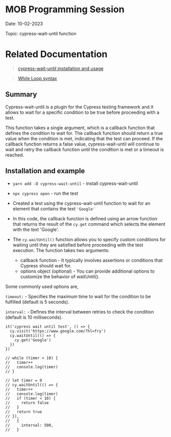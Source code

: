 # MOB Programming Session

Date: 10-02-2023

Topic: cypress-wait-until function

# Related Documentation

> [cypress-wait-until installation and usage](https://www.npmjs.com/package/cypress-wait-until)

> [While Loop syntax](https://www.w3schools.com/js/js_loop_while.asp)

## Summary

Cypress-wait-until is a plugin for the Cypress testing framework and it allows to wait for a specific condition to be true before proceeding with a test.

This function takes a single argument, which is a callback function that defines the condition to wait for. The callback function should return a true value when the condition is met, indicating that the test can proceed. If the callback function returns a false value, cypress-wait-until will continue to wait and retry the callback function until the condition is met or a timeout is reached.

## Installation and example

- `yarn add -D cypress-wait-until` - install cypress-wait-until

- `npx cypress open` - run the test

- Created a test using the cypress-wait-until function to wait for an element that contains the text `'Google'`

- In this code, the callback function is defined using an arrow function that returns the result of the `cy.get` command which selects the element with the text 'Google'.
- The `cy.waitUntil()` function allows you to specify custom conditions for waiting until they are satisfied before proceeding with the test execution. The function takes two arguments:
  - callback function - It typically involves assertions or conditions that Cypress should wait for.
  - options object (optional) - You can provide additional options to customize the behavior of waitUntil().

Some commonly used options are,

`timeout:` - Specifies the maximum time to wait for the condition to be fulfilled (default is 5 seconds).

`interval:` - Defines the interval between retries to check the condition (default is 10 milliseconds).

```
it('cypress wait until test', () => {
  cy.visit('https://www.google.com/?hl=fry')
  cy.waitUntil(() => {
    cy.get('Google')
  })
})

// while (timer < 10) {
//   timer++
//   console.log(timer)
// }

// let timer = 0
// cy.waitUntil(() => {
//   timer++
//   console.log(timer)
//   if (timer < 10) {
//     return false
//   }
//   return true
// }),
//   {
//     interval: 500,
//   }
```
